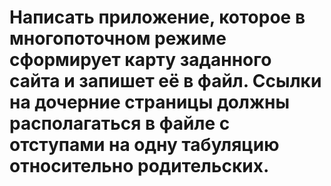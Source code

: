 # Написать приложение, которое в многопоточном режиме сформирует карту заданного сайта и запишет её в файл. Ссылки на дочерние страницы должны располагаться в файле с отступами на одну табуляцию относительно родительских.
